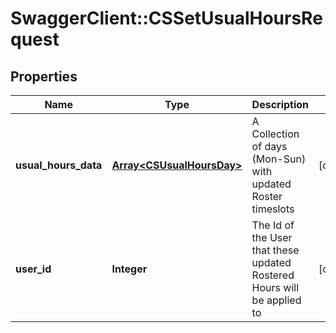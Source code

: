 # SwaggerClient::CSSetUsualHoursRequest

## Properties
Name | Type | Description | Notes
------------ | ------------- | ------------- | -------------
**usual_hours_data** | [**Array&lt;CSUsualHoursDay&gt;**](CSUsualHoursDay.md) | A Collection of days (Mon-Sun) with updated Roster timeslots | [optional] 
**user_id** | **Integer** | The Id of the User that these updated Rostered Hours will be applied to | [optional] 


